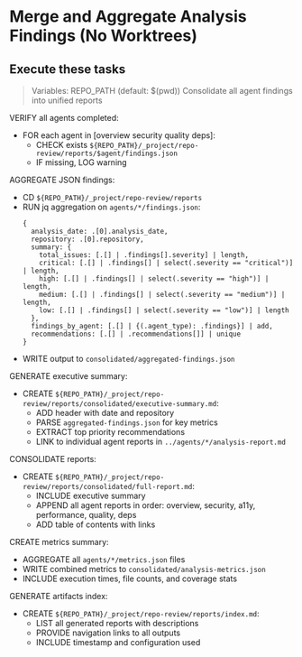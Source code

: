 # Merge and Aggregate Analysis Findings (No Worktrees)
## Execute these tasks

> Variables: REPO_PATH (default: $(pwd))
> Consolidate all agent findings into unified reports

VERIFY all agents completed:
- FOR each agent in [overview security quality deps]:
  - CHECK exists `${REPO_PATH}/_project/repo-review/reports/$agent/findings.json`
  - IF missing, LOG warning

AGGREGATE JSON findings:
- CD `${REPO_PATH}/_project/repo-review/reports`
- RUN jq aggregation on `agents/*/findings.json`:
  ```jq
  {
    analysis_date: .[0].analysis_date,
    repository: .[0].repository,
    summary: {
      total_issues: [.[] | .findings[].severity] | length,
      critical: [.[] | .findings[] | select(.severity == "critical")] | length,
      high: [.[] | .findings[] | select(.severity == "high")] | length,
      medium: [.[] | .findings[] | select(.severity == "medium")] | length,
      low: [.[] | .findings[] | select(.severity == "low")] | length
    },
    findings_by_agent: [.[] | {(.agent_type): .findings}] | add,
    recommendations: [.[] | .recommendations[]] | unique
  }
  ```
- WRITE output to `consolidated/aggregated-findings.json`

GENERATE executive summary:
- CREATE `${REPO_PATH}/_project/repo-review/reports/consolidated/executive-summary.md`:
  - ADD header with date and repository
  - PARSE `aggregated-findings.json` for key metrics
  - EXTRACT top priority recommendations
  - LINK to individual agent reports in `../agents/*/analysis-report.md`

CONSOLIDATE reports:
- CREATE `${REPO_PATH}/_project/repo-review/reports/consolidated/full-report.md`:
  - INCLUDE executive summary
  - APPEND all agent reports in order: overview, security, a11y, performance, quality, deps
  - ADD table of contents with links

CREATE metrics summary:
- AGGREGATE all `agents/*/metrics.json` files
- WRITE combined metrics to `consolidated/analysis-metrics.json`
- INCLUDE execution times, file counts, and coverage stats

GENERATE artifacts index:
- CREATE `${REPO_PATH}/_project/repo-review/reports/index.md`:
  - LIST all generated reports with descriptions
  - PROVIDE navigation links to all outputs
  - INCLUDE timestamp and configuration used